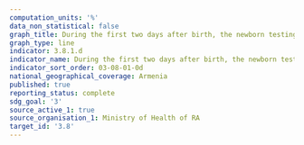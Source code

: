 ```yaml
---
computation_units: '%'
data_non_statistical: false
graph_title: During the first two days after birth, the newborn testing
graph_type: line
indicator: 3.8.1.d
indicator_name: During the first two days after birth, the newborn testing
indicator_sort_order: 03-08-01-0d
national_geographical_coverage: Armenia
published: true
reporting_status: complete
sdg_goal: '3'
source_active_1: true
source_organisation_1: Ministry of Health of RA
target_id: '3.8'
---
```

